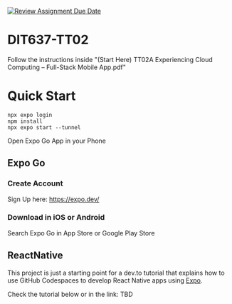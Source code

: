 [![Review Assignment Due Date](https://classroom.github.com/assets/deadline-readme-button-22041afd0340ce965d47ae6ef1cefeee28c7c493a6346c4f15d667ab976d596c.svg)](https://classroom.github.com/a/TAoWQJeY)
# DIT637-TT02
Follow the instructions inside "(Start Here) TT02A Experiencing Cloud Computing – Full-Stack Mobile App.pdf"

# Quick Start

```
npx expo login
npm install 
npx expo start --tunnel
```

Open Expo Go App in your Phone

## Expo Go

### Create Account
Sign Up here: https://expo.dev/

### Download in iOS or Android
Search Expo Go in App Store or Google Play Store

## ReactNative

This project is just a starting point for a dev.to tutorial that explains how to use GitHub Codespaces to develop React Native apps using [Expo](https://expo.io).

Check the tutorial below or in the link: TBD
